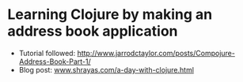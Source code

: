 # Learning Clojure by making an address book application

* Tutorial followed: http://www.jarrodctaylor.com/posts/Compojure-Address-Book-Part-1/
* Blog post: www.shrayas.com/a-day-with-clojure.html
